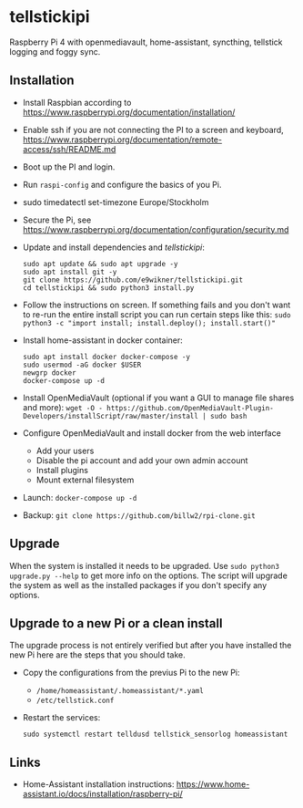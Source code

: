 # tellstickipi

Raspberry Pi 4 with openmediavault, home-assistant, syncthing, tellstick logging and foggy sync.

## Installation

- Install Raspbian according to https://www.raspberrypi.org/documentation/installation/
- Enable ssh if you are not connecting the PI to a screen and keyboard, https://www.raspberrypi.org/documentation/remote-access/ssh/README.md
- Boot up the PI and login.
- Run `raspi-config` and configure the basics of you Pi.
- sudo timedatectl set-timezone Europe/Stockholm
- Secure the Pi, see https://www.raspberrypi.org/documentation/configuration/security.md
- Update and install dependencies and _tellstickipi_:
    ```
    sudo apt update && sudo apt upgrade -y
    sudo apt install git -y
    git clone https://github.com/e9wikner/tellstickipi.git
    cd tellstickipi && sudo python3 install.py
    ```
- Follow the instructions on screen. If something fails and you don't want to re-run
  the entire install script you can run certain steps like this: 
  `sudo python3 -c "import install; install.deploy(); install.start()"`

- Install home-assistant in docker container:
    ```
    sudo apt install docker docker-compose -y
    sudo usermod -aG docker $USER
    newgrp docker
    docker-compose up -d
    ```

- Install OpenMediaVault (optional if you want a GUI to manage file shares and more):
  `wget -O - https://github.com/OpenMediaVault-Plugin-Developers/installScript/raw/master/install | sudo bash`

- Configure OpenMediaVault and install docker from the web interface
  - Add your users
  - Disable the pi account and add your own admin account
  - Install plugins
  - Mount external filesystem

- Launch:
  `docker-compose up -d`

- Backup:
  `git clone https://github.com/billw2/rpi-clone.git`

## Upgrade

When the system is installed it needs to be upgraded. Use `sudo python3 upgrade.py --help`
to get more info on the options. The script will upgrade the system as well as the installed
packages if you don't specify any options.

## Upgrade to a new Pi or a clean install

The upgrade process is not entirely verified but after you have installed the new Pi
here are the steps that you should take.

- Copy the configurations from the previus Pi to the new Pi:
    - `/home/homeassistant/.homeassistant/*.yaml`
    - `/etc/tellstick.conf`

- Restart the services:
    ```
    sudo systemctl restart telldusd tellstick_sensorlog homeassistant
    ```


## Links

- Home-Assistant installation instructions: https://www.home-assistant.io/docs/installation/raspberry-pi/
